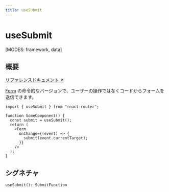```yaml
---
title: useSubmit
---
```


# useSubmit

[MODES: framework, data]

## 概要

[リファレンスドキュメント ↗](https://api.reactrouter.com/v7/functions/react_router.useSubmit.html)

[Form](../components/Form) の命令的なバージョンで、ユーザーの操作ではなくコードからフォームを送信できます。

```tsx
import { useSubmit } from "react-router";

function SomeComponent() {
  const submit = useSubmit();
  return (
    <Form
      onChange={(event) => {
        submit(event.currentTarget);
      }}
    />
  );
}
```

## シグネチャ

```tsx
useSubmit(): SubmitFunction
```
